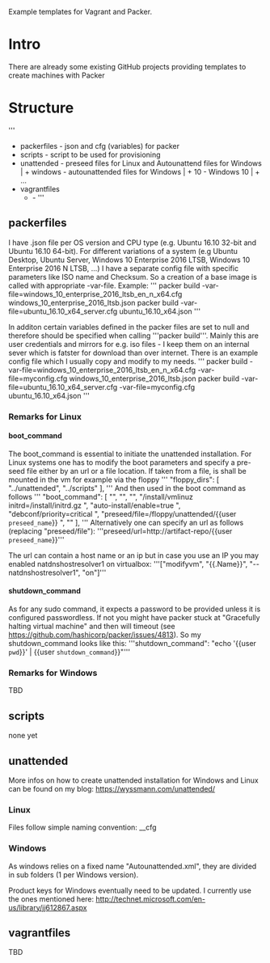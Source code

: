 Example templates for Vagrant and Packer.
# Intro
There are already some existing GitHub projects providing templates to create machines with Packer



# Structure
'''
+ packerfiles    - json and cfg (variables) for packer
+ scripts        - script to be used for provisioning
+ unattended     - preseed files for Linux and Autounattend files for Windows
| + windows      - autounattended files for Windows
|   + 10         - Windows 10
|   + ...
+ vagrantfiles 
  + <os version> - 
'''

## packerfiles
I have .json file per OS version and CPU type (e.g. Ubuntu 16.10 32-bit and Ubuntu 16.10 64-bit). For different variations of a system (e.g Ubuntu Desktop, Ubuntu Server, Windows 10 Enterprise 2016 LTSB, Windows 10 Enterprise 2016 N LTSB, ...) I have a separate config file with specific parameters like ISO name and Checksum. So a creation of a base image is called with appropriate -var-file. Example:
'''
packer build -var-file=windows_10_enterprise_2016_ltsb_en_n_x64.cfg windows_10_enterprise_2016_ltsb.json
packer build -var-file=ubuntu_16.10_x64_server.cfg ubuntu_16.10_x64.json
'''

In additon certain variables defined in the packer files are set to null and therefore should be specified when calling '''packer build'''. Mainly this are user credentials and mirrors for e.g. iso files - I keep them on an internal sever which is fatster for download than over internet. There is an example config file which I usually copy and modify to my needs.
'''
packer build -var-file=windows_10_enterprise_2016_ltsb_en_n_x64.cfg -var-file=myconfig.cfg windows_10_enterprise_2016_ltsb.json
packer build -var-file=ubuntu_16.10_x64_server.cfg -var-file=myconfig.cfg ubuntu_16.10_x64.json
'''

### Remarks for Linux
#### boot_command
The boot_command is essential to initiate the unattended installation. For Linux systems one has to modify the boot parameters and specify a pre-seed file either by an url or a file location. If taken from a file, is shall be mounted in the vm for example via the floppy
'''
"floppy_dirs": [
    "../unattended",
    "../scripts"
], 
'''
And then used in the boot command as follows
'''
"boot_command": [
    "<esc><wait>",
    "<esc><wait>",
    "<enter><wait>",
    "/install/vmlinuz initrd=/install/initrd.gz ",
    "auto-install/enable=true ",
    "debconf/priority=critical ",
    "preseed/file=/floppy/unattended/{{user `preseed_name`}} ",
    "<enter>"
],
'''
Alternatively one can specify an url as follows (replacing "preseed/file"):
'''preseed/url=http://artifact-repo/{{user `preseed_name`}}'''

The url can contain a host name or an ip but in case you use an IP you may enabled natdnshostresolver1 on virtualbox:
'''["modifyvm", "{{.Name}}", "--natdnshostresolver1", "on"]'''
#### shutdown_command
As for any sudo command, it expects a password to be provided unless it is configured passwordless. If not you might have packer stuck at "Gracefully halting virtual machine" and then will timeout (see https://github.com/hashicorp/packer/issues/4813). So my shutdown_command looks like this:
'''shutdown_command": "echo '{{user `pwd`}}' | {{user `shutdown_command`}}"'''

### Remarks for Windows
TBD

## scripts
none yet

## unattended
More infos on how to create unattended installation for Windows and Linux can be found on my blog:
https://wyssmann.com/unattended/

### Linux
Files follow simple naming convention:
<distor>_<version>_<locale>_<additional info>_cfg

### Windows
As windows relies on a fixed name "Autounattended.xml", they are divided in sub folders (1 per Windows version).

Product keys for Windows eventually need to be updated. I currently use the ones mentioned here:
http://technet.microsoft.com/en-us/library/jj612867.aspx

## vagrantfiles
TBD